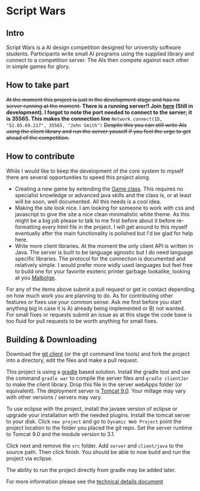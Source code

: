 # Script Wars

## Intro
Script Wars is a AI design competition designed for university software students. Participants write small AI programs using the supplied library and connect to a competition server. The AIs then compete against each other in simple games for glory.

## How to take part
~~At the moment this project is just in the development stage and has no server running at the moment.~~ **There is a running server!! Join [here](http://52.65.69.217) (Still in development). I forgot to note the port needed to connect to the server; it is 35565. This makes the connection line** `Network.connect(ID, "52.65.69.217", 35565, "John Smith")` ~~Despite this you can still write AIs using the client library and run the server youself if you feel the urge to get ahead of the competition.~~

## How to contribute
While I would like to keep the development of the core system to myself there are several opportunities to speed this project along.
* Creating a new game by extending the [Game class](https://github.com/Brownshome/script-wars/blob/master/server/brownshome/scriptwars/server/game/Game.java). This requires no specialist knowledge or advanced java skills and the class is, or at least will be soon, well documented. All this needs is a cool idea.
* Making the site look nice. I am looking for someone to work with css and javascript to give the site a nice clean minimalistic white theme. As this might be a big job please to talk to me first before about it before re-formatting every html file in the project. I will get around to this myself eventually after the main functionality is polished but I'd be glad for help here.
* Write more client libraries. At the moment the only client API is written in Java. The server is built to be language agnostic but I do need language specific libraries. The protocol for the connection is documented and relatively simple. I would prefer more widly used languages but feel free to build one for your favorite esoteric printer garbage lookalike, looking at you [Malbolge](https://en.wikipedia.org/wiki/Malbolge).

For any of the items above submit a pull request or get in contact depending on how much work you are planning to do. As for contributing other features or fixes use your common sense. Ask me first before you start anything big in case it is A) already being implemented or B) not wanted. For small fixes or requests submit an issue as at this stage the code base is too fluid for pull requests to be worth anything for small fixes.

## Building & Downloading
Download the [git client](https://desktop.github.com/) (or the git command line tools) and fork the project into a directory, edit the files and make a pull request.

This project is using a [gradle](https://gradle.org/) based solution. Install the gradle tool and use the command `gradle war` to compile the server files and `gradle clientJar` to make the client library. Drop this file in the server webApps folder (or equivalent). The deployment server is [Tomcat 9.0](http://tomcat.apache.org/). Your millage may vary with other versions / servers may vary.

To use eclipse with the project, install the javaee version of eclipse or upgrade your installation with the needed plugins. Install the tomcat server to your disk. Click `new project` and go to `Dynamic Web Project` point the project location to the folder you placed the git repo. Set the server runtime to Tomcat 9.0 and the module version to 3.1.

Click next and remove the `src` folder. Add `server` and `client/java` to the source path. Then click finish. You should be able to now build and run the project via eclipse.

The ability to run the project directly from gradle may be added later.

For more information please see the [technical details document](https://github.com/Brownshome/script-wars/blob/master/Technical%20Details.md)
